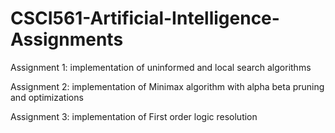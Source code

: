 # CSCI561-Artificial-Intelligence-Assignments

Assignment 1: implementation of uninformed and local search algorithms

Assignment 2: implementation of Minimax algorithm with alpha beta pruning and optimizations

Assignment 3: implementation of First order logic resolution
